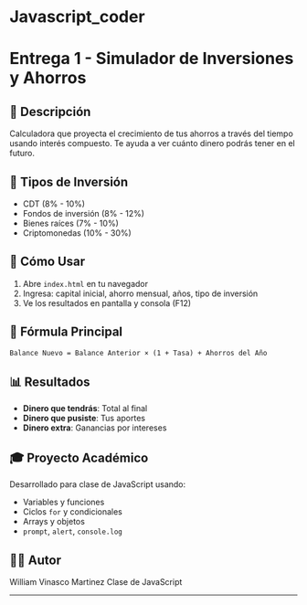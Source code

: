 # Javascript_coder
# Entrega 1 - Simulador de Inversiones y Ahorros

## 📝 Descripción
Calculadora que proyecta el crecimiento de tus ahorros a través del tiempo usando interés compuesto. Te ayuda a ver cuánto dinero podrás tener en el futuro.

## 🚀 Tipos de Inversión
- CDT (8% - 10%)
- Fondos de inversión (8% - 12%) 
- Bienes raíces (7% - 10%)
- Criptomonedas (10% - 30%)

## 🔧 Cómo Usar
1. Abre `index.html` en tu navegador
2. Ingresa: capital inicial, ahorro mensual, años, tipo de inversión
3. Ve los resultados en pantalla y consola (F12)

## 🧮 Fórmula Principal
```
Balance Nuevo = Balance Anterior × (1 + Tasa) + Ahorros del Año
```

## 📊 Resultados
- **Dinero que tendrás**: Total al final
- **Dinero que pusiste**: Tus aportes
- **Dinero extra**: Ganancias por intereses

## 🎓 Proyecto Académico
Desarrollado para clase de JavaScript usando:
- Variables y funciones
- Ciclos `for` y condicionales
- Arrays y objetos
- `prompt`, `alert`, `console.log`

## 👨‍💻 Autor
William Vinasco Martinez
Clase de JavaScript

---